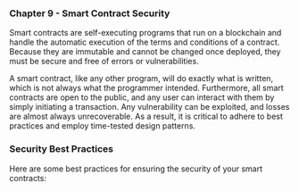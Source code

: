 ### Chapter 9 - Smart Contract Security
Smart contracts are self-executing programs that run on a blockchain and handle the automatic execution of the terms and conditions of a contract. Because they are immutable and cannot be changed once deployed, they must be secure and free of errors or vulnerabilities. </br>

A smart contract, like any other program, will do exactly what is written, which is not always what the programmer intended. Furthermore, all smart contracts are open to the public, and any user can interact with them by simply initiating a transaction. Any vulnerability can be exploited, and losses are almost always unrecoverable. As a result, it is critical to adhere to best practices and employ time-tested design patterns.

### Security Best Practices
Here are some best practices for ensuring the security of your smart contracts:

